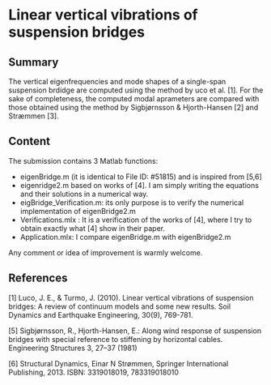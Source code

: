 # Linear vertical vibrations of suspension bridges


## Summary

The vertical eigenfrequencies and mode shapes of a single-span suspension brdidge are computed using the method by uco et al. [1]. For the sake of completeness, the computed modal aprameters are compared with those obtained using the method by Sigbjørnsson & Hjorth-Hansen [2] and Stræmmen [3].


## Content
The submission contains 3 Matlab functions:
- eigenBridge.m (it is identical to File ID: #51815) and is inspired from [5,6]
- eigenridge2.m based on works of [4]. I am simply writing the equations and their solutions in a numerical way.
- eigBridge_Verification.m: its only purpose is to verify the numerical implementation of eigenBridge2.m
- Verifications.mlx : It is a verification of the works of [4], where I try to obtain exactly what [4] show in their paper.
- Application.mlx: I compare eigenBridge.m with eigenBridge2.m

Any comment or idea of improvement is warmly welcome.

## References

[1] Luco, J. E., & Turmo, J. (2010). Linear vertical vibrations of suspension bridges: A review of continuum models and some new results. Soil Dynamics and Earthquake Engineering, 30(9), 769-781.

[5] Sigbjørnsson, R., Hjorth-Hansen, E.: Along wind response of suspension bridges with special reference to stiffening by horizontal cables. Engineering Structures 3, 27–37 (1981)

[6] Structural Dynamics, Einar N Strømmen, Springer International Publishing, 2013. ISBN: 3319018019, 783319018010
